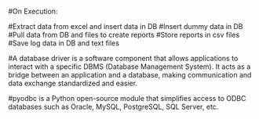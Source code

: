 #On Execution:

#Extract data from excel and insert data in DB
#Insert dummy data in DB
#Pull data from DB and files to create reports
#Store reports in csv files
#Save log data in DB and text files

#A database driver is a software component that allows applications to interact with a specific DBMS (Database Management System). It acts as a bridge between an application and a database, making communication and data exchange standardized and easier.

#pyodbc is a Python open-source module that simplifies access to ODBC databases such as Oracle, MySQL, PostgreSQL, SQL Server, etc.
